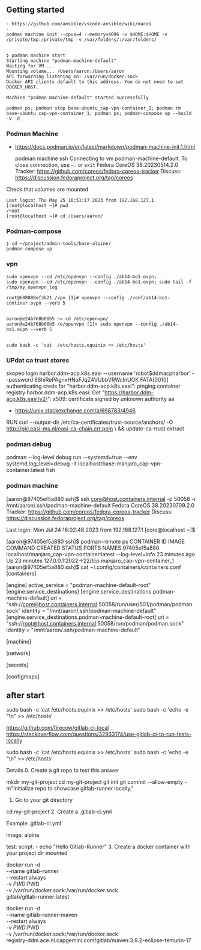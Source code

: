 ## Getting started

    - https://github.com/ansible/vscode-ansible/wiki/macos
    - 
    podman machine init --cpus=4 --memory=4096 -v $HOME:$HOME -v /private/tmp:/private/tmp -v /var/folders/:/var/folders/


    ❯ podman machine start
    Starting machine "podman-machine-default"
    Waiting for VM ...
    Mounting volume... /Users/aaron:/Users/aaron
    API forwarding listening on: /var/run/docker.sock
    Docker API clients default to this address. You do not need to set DOCKER_HOST.

    Machine "podman-machine-default" started successfully

    podman ps; podman stop base-ubuntu_cap-vpn-container_1; podman rm base-ubuntu_cap-vpn-container_1; podman ps; podman-compose up --build -V -d

### Podman Machine

 - https://docs.podman.io/en/latest/markdown/podman-machine-init.1.html

    podman machine ssh
    Connecting to vm podman-machine-default. To close connection, use `~.` or `exit`
    Fedora CoreOS 38.20230514.2.0
    Tracker: https://github.com/coreos/fedora-coreos-tracker
    Discuss: https://discussion.fedoraproject.org/tag/coreos

Check that volumes are mounted

    Last login: Thu May 25 16:51:17 2023 from 192.168.127.1
    [root@localhost ~]# pwd
    /root
    [root@localhost ~]# cd /Users/aaron/

### Podman-compose 

    ❯ cd ~/project/admin-tools/base-alpine/
    podman-compose up

### vpn

    sudo openvpn --cd /etc/openvpn --config ./ab14-bo1.ovpn; 
    sudo openvpn --cd /etc/openvpn --config ./ab14-bo1.ovpn; sudo tail -f /tmp/my_openvpn_log

    root@688888ef3b21 /vpn [1]# openvpn --config ./conf/ab14-bo1-continer.ovpn --verb 5

    
    aaron@e24b768b08b5 ~> cd /etc/openvpn/
    aaron@e24b768b08b5 /e/openvpn [1]> sudo openvpn --config ./ab14-bo1.ovpn --verb 5


    sudo bash -c 'cat  /etc/hosts.equinix >> /etc/hosts'

### UPdat ca trust stores

skopeo login harbor.ddm-acp.k8s.easi --username 'robot$ddmacpharbor' --password 8ShiRePAgnxHNuFJqZ4VUbbVRWcInUOK
FATA[0010] authenticating creds for "harbor.ddm-acp.k8s.easi": pinging container registry harbor.ddm-acp.k8s.easi: Get "https://harbor.ddm-acp.k8s.easi/v2/": x509: certificate signed by unknown authority
aa

- https://unix.stackexchange.com/a/698783/4946

RUN curl --output-dir /etc/ca-certificates/trust-source/anchors/  -O http://pki.easi-ms.nl/easi-ca-chain.crt.pem \ 
    && update-ca-trust extract


### podman debug

podman --log-level debug run --systemd=true --env systemd.log_level=debug -it localhost/base-manjaro_cap-vpn-container:latest fish


### podman machine 

[aaron@97405ef5a880 ssh]$ ssh core@host.containers.internal -p 50058 -i /mnt/aaron/.ssh/podman-machine-default
Fedora CoreOS 38.20230709.2.0
Tracker: https://github.com/coreos/fedora-coreos-tracker
Discuss: https://discussion.fedoraproject.org/tag/coreos

Last login: Mon Jul 24 16:02:48 2023 from 192.168.127.1
[core@localhost ~]$


[aaron@97405ef5a880 ssh]$ podman-remote ps
CONTAINER ID  IMAGE                                       COMMAND           CREATED         STATUS         PORTS                   NAMES
97405ef5a880  localhost/manjaro_cap-vpn-container:latest  --log-level=info  23 minutes ago  Up 23 minutes  127.0.0.1:2022->22/tcp  manjaro_cap-vpn-container_1
[aaron@97405ef5a880 ssh]$ cat ~/.config/containers/containers.conf
[containers]

[engine]
  active_service = "podman-machine-default-root"
  [engine.service_destinations]
    [engine.service_destinations.podman-machine-default]
      uri = "ssh://core@host.containers.internal:50058/run/user/501/podman/podman.sock"
      identity = "/mnt/aaron/.ssh/podman-machine-default"
    [engine.service_destinations.podman-machine-default-root]
      uri = "ssh://root@host.containers.internal:50058/run/podman/podman.sock"
      identity = "/mnt/aaron/.ssh/podman-machine-default"

[machine]

[network]

[secrets]

[configmaps]

## after start

sudo bash -c 'cat /etc/hosts.equinix  >> /etc/hosts'
sudo bash -c 'echo -e "\n" >> /etc/hosts'

https://github.com/firecow/gitlab-ci-local
https://stackoverflow.com/questions/32933174/use-gitlab-ci-to-run-tests-locally



sudo bash -c 'cat /etc/hosts.equinix  >> /etc/hosts'
sudo bash -c 'echo -e "\n" >> /etc/hosts'


Details
0. Create a git repo to test this answer

mkdir my-git-project
cd my-git-project
git init
git commit --allow-empty -m"Initialize repo to showcase gitlab-runner locally."
1. Go to your git directory

cd my-git-project
2. Create a .gitlab-ci.yml

Example .gitlab-ci.yml

image: alpine

test:
  script:
    - echo "Hello Gitlab-Runner"
3. Create a docker container with your project dir mounted

docker run -d \
  --name gitlab-runner \
  --restart always \
  -v $PWD:$PWD \
  -v /var/run/docker.sock:/var/run/docker.sock \
  gitlab/gitlab-runner:latest


docker run -d \
  --name gitlab-runner-maven \
  --restart always \
  -v $PWD:$PWD \
  -v /var/run/docker.sock:/var/run/docker.sock \
  registry-ddm.ace.nl.capgemini.com/gitlab/maven:3.9.2-eclipse-temurin-17

